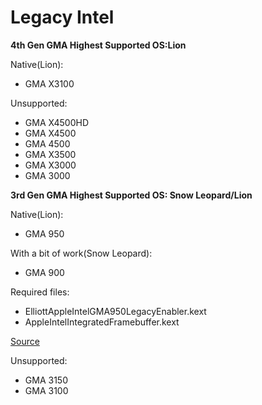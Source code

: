 # Legacy Intel

**4th Gen GMA Highest Supported OS:Lion**

Native\(Lion\):

* GMA X3100

Unsupported:

* GMA X4500HD
* GMA X4500
* GMA 4500
* GMA X3500
* GMA X3000
* GMA 3000

**3rd Gen GMA Highest Supported OS: Snow Leopard/Lion**

Native\(Lion\):

* GMA 950

With a bit of work\(Snow Leopard\):

* GMA 900

Required files:

* ElliottAppleIntelGMA950LegacyEnabler.kext
* AppleIntelIntegratedFramebuffer.kext

[Source](https://www.insanelymac.com/forum/topic/284885-guide-1068-on-a-dell-optiplex-gx280/)

Unsupported:

* GMA 3150
* GMA 3100

